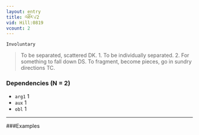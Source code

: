 ```yaml
---
layout: entry
title: འཐོར་√2
vid: Hill:0819
vcount: 2
---
```

`Involuntary` 
> To be separated, scattered DK\.
 1\.
 To be individually separated\.
 2\.
 For something to fall down DS\.
 To fragment, become pieces, go in sundry directions TC\.

### Dependencies (N = 2)
* `arg1` 1
* `aux` 1
* `obl` 1

---

###Examples



